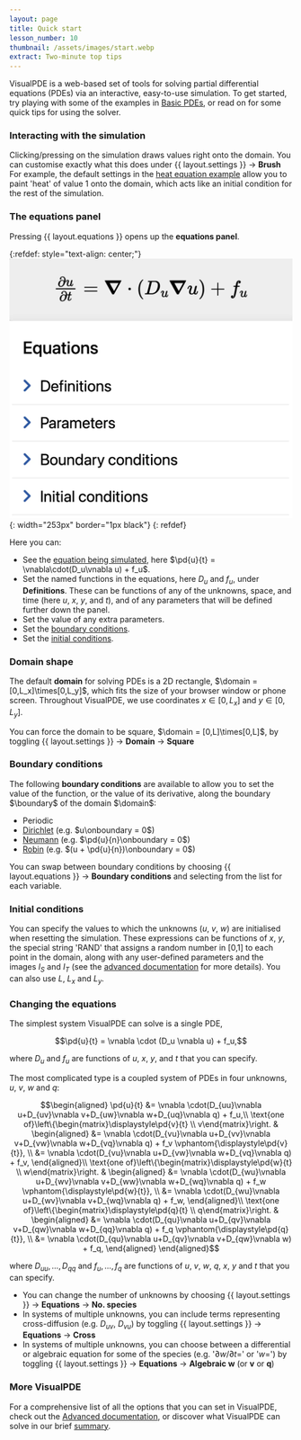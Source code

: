 ```yaml
---
layout: page
title: Quick start
lesson_number: 10
thumbnail: /assets/images/start.webp
extract: Two-minute top tips
---
```


VisualPDE is a web-based set of tools for solving partial differential equations (PDEs) via an interactive, easy-to-use simulation. To get started, try playing with some of the examples in [Basic PDEs](/basic-pdes), or read on for some quick tips for using the solver.

### Interacting with the simulation <a id='interacting'>
Clicking/pressing on the simulation draws values right onto the domain. You can customise exactly what this does under <span class='click_sequence'>{{ layout.settings }} → **Brush** </span> For example, the default settings in the [heat equation example](/basic-pdes/heat-equation) allow you to paint 'heat' of value 1 onto the domain, which acts like an initial condition for the rest of the simulation.

### The equations panel <a id='equations-panel'>
Pressing {{ layout.equations }} opens up the **equations panel**.

{:refdef: style="text-align: center;"}
![Equations panel](/assets/images/equations-panel.webp){: width="253px" border="1px black"}
{: refdef}

Here you can:
* See the [equation being simulated](#equations), here $\pd{u}{t} = \vnabla\cdot(D_u\vnabla u) + f_u$.
* Set the named functions in the equations, here $D_u$ and $f_u$, under **Definitions**. These can be functions of any of the unknowns, space, and time (here $u$, $x$, $y$, and $t$), and of any parameters that will be defined further down the panel.
* Set the value of any extra parameters.
* Set the [boundary conditions](#boundary-conditions).
* Set the [initial conditions](#initial-conditions).

### Domain shape <a id='domain-shape'>

The default **domain** for solving PDEs is a 2D rectangle, $\domain = [0,L_x]\times[0,L_y]$, which fits the size of your browser window or phone screen. Throughout VisualPDE, we use coordinates $x\in[0,L_x]$ and $y\in[0,L_y]$.

You can force the domain to be square, $\domain = [0,L]\times[0,L]$, by toggling <span class='click_sequence'>{{ layout.settings }} → **Domain** → **Square**</span>

### Boundary conditions <a id='boundary-conditions'>

The following **boundary conditions** are available to allow you to set the value of the function, or the value of its derivative, along the boundary $\boundary$ of the domain $\domain$:

* Periodic
* [Dirichlet](https://en.wikipedia.org/wiki/Dirichlet_boundary_condition) (e.g. $u\onboundary = 0$)
* [Neumann](https://en.wikipedia.org/wiki/Neumann_boundary_condition) (e.g. $\pd{u}{n}\onboundary = 0$)
* [Robin](https://en.wikipedia.org/wiki/Robin_boundary_condition) (e.g. $(u + \pd{u}{n})\onboundary = 0$)

You can swap between boundary conditions by choosing <span class='click_sequence'>{{ layout.equations }} → **Boundary conditions**</span> and selecting from the list for each variable.

### Initial conditions <a id='initial-conditions'>
You can specify the values to which the unknowns ($u$, $v$, $w$) are initialised when resetting the simulation. These expressions can be functions of $x$, $y$, the special string 'RAND' that assigns a random number in [0,1] to each point in the domain, along with any user-defined parameters and the images $I_S$ and $I_T$ (see the [advanced documentation](/user-guide/advanced-options) for more details). You can also use $L$, $L_x$ and $L_y$.

### Changing the equations <a id='equations'>

The simplest system VisualPDE can solve is a single PDE,

$$\pd{u}{t} = \vnabla \cdot (D_u \vnabla u) + f_u,$$

where $D_u$ and $f_u$ are functions of $u$, $x$, $y$, and $t$ that you can specify.

The most complicated type is a coupled system of PDEs in four unknowns, $u$, $v$, $w$ and $q$:

$$\begin{aligned}
\pd{u}{t} &= \vnabla \cdot(D_{uu}\vnabla u+D_{uv}\vnabla v+D_{uw}\vnabla w+D_{uq}\vnabla q) + f_u,\\
\text{one of}\left\{\begin{matrix}\displaystyle\pd{v}{t} \\ v\end{matrix}\right. & 
\begin{aligned}
    &= \vnabla \cdot(D_{vu}\vnabla u+D_{vv}\vnabla v+D_{vw}\vnabla w+D_{vq}\vnabla q) + f_v \vphantom{\displaystyle\pd{v}{t}}, \\
    &= \vnabla \cdot(D_{vu}\vnabla u+D_{vw}\vnabla w+D_{vq}\vnabla q) + f_v,
\end{aligned}\\
\text{one of}\left\{\begin{matrix}\displaystyle\pd{w}{t} \\ w\end{matrix}\right. & 
\begin{aligned}
    &= \vnabla \cdot(D_{wu}\vnabla u+D_{wv}\vnabla v+D_{ww}\vnabla w+D_{wq}\vnabla q) + f_w \vphantom{\displaystyle\pd{w}{t}}, \\
    &= \vnabla \cdot(D_{wu}\vnabla u+D_{wv}\vnabla v+D_{wq}\vnabla q) + f_w,
\end{aligned}\\
\text{one of}\left\{\begin{matrix}\displaystyle\pd{q}{t} \\ q\end{matrix}\right. & 
\begin{aligned}
    &= \vnabla \cdot(D_{qu}\vnabla u+D_{qv}\vnabla v+D_{qw}\vnabla w+D_{qq}\vnabla q) + f_q \vphantom{\displaystyle\pd{q}{t}}, \\
    &= \vnabla \cdot(D_{qu}\vnabla u+D_{qv}\vnabla v+D_{qw}\vnabla w) + f_q,
\end{aligned}
\end{aligned}$$

where $D_{uu}, \dots,  D_{qq}$ and $f_u, \dots, f_q$ are functions of $u$, $v$, $w$, $q$, $x$, $y$ and $t$ that you can specify.

* You can change the number of unknowns by choosing <span class='click_sequence'>{{ layout.settings }} → **Equations** → **No. species**</span>
* In systems of multiple unknowns, you can include terms representing cross-diffusion (e.g. $D_{uv}$, $D_{vu}$) by toggling <span class='click_sequence'>{{ layout.settings }} → **Equations** → **Cross**</span>
* In systems of multiple unknowns, you can choose between a differential or algebraic equation for some of the species (e.g. '$\partial w/\partial t=$' or '$w=$') by toggling <span class='click_sequence'>{{ layout.settings }} → **Equations** → **Algebraic w** (or **v** or **q**)</span>

### More VisualPDE
For a comprehensive list of all the options that you can set in VisualPDE, check out the [Advanced documentation](/user-guide/advanced-options), or discover what VisualPDE can solve in our brief [summary](/user-guide/what-can-visualpde-solve).
